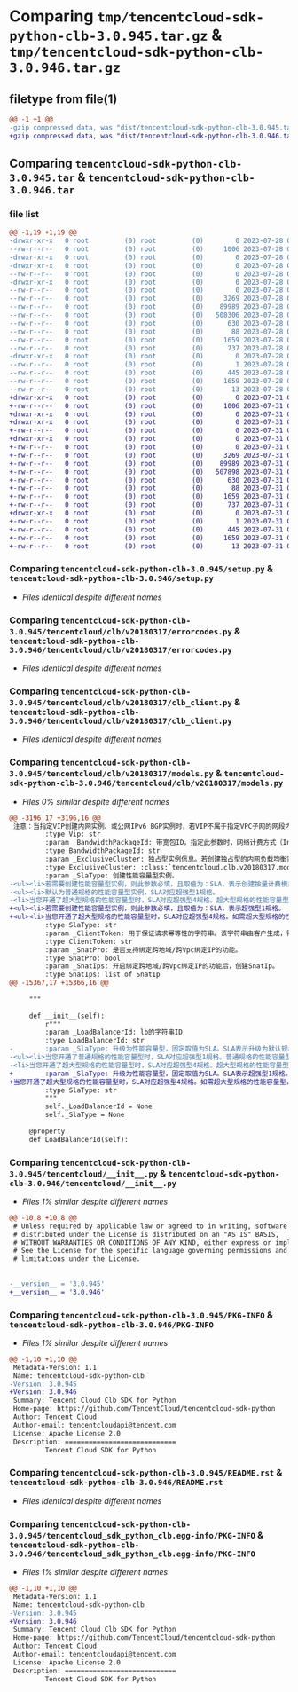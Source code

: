 # Comparing `tmp/tencentcloud-sdk-python-clb-3.0.945.tar.gz` & `tmp/tencentcloud-sdk-python-clb-3.0.946.tar.gz`

## filetype from file(1)

```diff
@@ -1 +1 @@
-gzip compressed data, was "dist/tencentcloud-sdk-python-clb-3.0.945.tar", last modified: Fri Jul 28 00:24:28 2023, max compression
+gzip compressed data, was "dist/tencentcloud-sdk-python-clb-3.0.946.tar", last modified: Mon Jul 31 00:22:42 2023, max compression
```

## Comparing `tencentcloud-sdk-python-clb-3.0.945.tar` & `tencentcloud-sdk-python-clb-3.0.946.tar`

### file list

```diff
@@ -1,19 +1,19 @@
-drwxr-xr-x   0 root         (0) root         (0)        0 2023-07-28 00:24:28.000000 tencentcloud-sdk-python-clb-3.0.945/
--rw-r--r--   0 root         (0) root         (0)     1006 2023-07-28 00:24:28.000000 tencentcloud-sdk-python-clb-3.0.945/setup.py
-drwxr-xr-x   0 root         (0) root         (0)        0 2023-07-28 00:24:28.000000 tencentcloud-sdk-python-clb-3.0.945/tencentcloud/
-drwxr-xr-x   0 root         (0) root         (0)        0 2023-07-28 00:24:28.000000 tencentcloud-sdk-python-clb-3.0.945/tencentcloud/clb/
--rw-r--r--   0 root         (0) root         (0)        0 2023-07-28 00:24:28.000000 tencentcloud-sdk-python-clb-3.0.945/tencentcloud/clb/__init__.py
-drwxr-xr-x   0 root         (0) root         (0)        0 2023-07-28 00:24:28.000000 tencentcloud-sdk-python-clb-3.0.945/tencentcloud/clb/v20180317/
--rw-r--r--   0 root         (0) root         (0)        0 2023-07-28 00:24:28.000000 tencentcloud-sdk-python-clb-3.0.945/tencentcloud/clb/v20180317/__init__.py
--rw-r--r--   0 root         (0) root         (0)     3269 2023-07-28 00:24:28.000000 tencentcloud-sdk-python-clb-3.0.945/tencentcloud/clb/v20180317/errorcodes.py
--rw-r--r--   0 root         (0) root         (0)    89989 2023-07-28 00:24:28.000000 tencentcloud-sdk-python-clb-3.0.945/tencentcloud/clb/v20180317/clb_client.py
--rw-r--r--   0 root         (0) root         (0)   508306 2023-07-28 00:24:28.000000 tencentcloud-sdk-python-clb-3.0.945/tencentcloud/clb/v20180317/models.py
--rw-r--r--   0 root         (0) root         (0)      630 2023-07-28 00:24:28.000000 tencentcloud-sdk-python-clb-3.0.945/tencentcloud/__init__.py
--rw-r--r--   0 root         (0) root         (0)       88 2023-07-28 00:24:28.000000 tencentcloud-sdk-python-clb-3.0.945/setup.cfg
--rw-r--r--   0 root         (0) root         (0)     1659 2023-07-28 00:24:28.000000 tencentcloud-sdk-python-clb-3.0.945/PKG-INFO
--rw-r--r--   0 root         (0) root         (0)      737 2023-07-28 00:24:28.000000 tencentcloud-sdk-python-clb-3.0.945/README.rst
-drwxr-xr-x   0 root         (0) root         (0)        0 2023-07-28 00:24:28.000000 tencentcloud-sdk-python-clb-3.0.945/tencentcloud_sdk_python_clb.egg-info/
--rw-r--r--   0 root         (0) root         (0)        1 2023-07-28 00:24:28.000000 tencentcloud-sdk-python-clb-3.0.945/tencentcloud_sdk_python_clb.egg-info/dependency_links.txt
--rw-r--r--   0 root         (0) root         (0)      445 2023-07-28 00:24:28.000000 tencentcloud-sdk-python-clb-3.0.945/tencentcloud_sdk_python_clb.egg-info/SOURCES.txt
--rw-r--r--   0 root         (0) root         (0)     1659 2023-07-28 00:24:28.000000 tencentcloud-sdk-python-clb-3.0.945/tencentcloud_sdk_python_clb.egg-info/PKG-INFO
--rw-r--r--   0 root         (0) root         (0)       13 2023-07-28 00:24:28.000000 tencentcloud-sdk-python-clb-3.0.945/tencentcloud_sdk_python_clb.egg-info/top_level.txt
+drwxr-xr-x   0 root         (0) root         (0)        0 2023-07-31 00:22:42.000000 tencentcloud-sdk-python-clb-3.0.946/
+-rw-r--r--   0 root         (0) root         (0)     1006 2023-07-31 00:22:42.000000 tencentcloud-sdk-python-clb-3.0.946/setup.py
+drwxr-xr-x   0 root         (0) root         (0)        0 2023-07-31 00:22:42.000000 tencentcloud-sdk-python-clb-3.0.946/tencentcloud/
+drwxr-xr-x   0 root         (0) root         (0)        0 2023-07-31 00:22:42.000000 tencentcloud-sdk-python-clb-3.0.946/tencentcloud/clb/
+-rw-r--r--   0 root         (0) root         (0)        0 2023-07-31 00:22:42.000000 tencentcloud-sdk-python-clb-3.0.946/tencentcloud/clb/__init__.py
+drwxr-xr-x   0 root         (0) root         (0)        0 2023-07-31 00:22:42.000000 tencentcloud-sdk-python-clb-3.0.946/tencentcloud/clb/v20180317/
+-rw-r--r--   0 root         (0) root         (0)        0 2023-07-31 00:22:42.000000 tencentcloud-sdk-python-clb-3.0.946/tencentcloud/clb/v20180317/__init__.py
+-rw-r--r--   0 root         (0) root         (0)     3269 2023-07-31 00:22:42.000000 tencentcloud-sdk-python-clb-3.0.946/tencentcloud/clb/v20180317/errorcodes.py
+-rw-r--r--   0 root         (0) root         (0)    89989 2023-07-31 00:22:42.000000 tencentcloud-sdk-python-clb-3.0.946/tencentcloud/clb/v20180317/clb_client.py
+-rw-r--r--   0 root         (0) root         (0)   507898 2023-07-31 00:22:42.000000 tencentcloud-sdk-python-clb-3.0.946/tencentcloud/clb/v20180317/models.py
+-rw-r--r--   0 root         (0) root         (0)      630 2023-07-31 00:22:42.000000 tencentcloud-sdk-python-clb-3.0.946/tencentcloud/__init__.py
+-rw-r--r--   0 root         (0) root         (0)       88 2023-07-31 00:22:42.000000 tencentcloud-sdk-python-clb-3.0.946/setup.cfg
+-rw-r--r--   0 root         (0) root         (0)     1659 2023-07-31 00:22:42.000000 tencentcloud-sdk-python-clb-3.0.946/PKG-INFO
+-rw-r--r--   0 root         (0) root         (0)      737 2023-07-31 00:22:42.000000 tencentcloud-sdk-python-clb-3.0.946/README.rst
+drwxr-xr-x   0 root         (0) root         (0)        0 2023-07-31 00:22:42.000000 tencentcloud-sdk-python-clb-3.0.946/tencentcloud_sdk_python_clb.egg-info/
+-rw-r--r--   0 root         (0) root         (0)        1 2023-07-31 00:22:42.000000 tencentcloud-sdk-python-clb-3.0.946/tencentcloud_sdk_python_clb.egg-info/dependency_links.txt
+-rw-r--r--   0 root         (0) root         (0)      445 2023-07-31 00:22:42.000000 tencentcloud-sdk-python-clb-3.0.946/tencentcloud_sdk_python_clb.egg-info/SOURCES.txt
+-rw-r--r--   0 root         (0) root         (0)     1659 2023-07-31 00:22:42.000000 tencentcloud-sdk-python-clb-3.0.946/tencentcloud_sdk_python_clb.egg-info/PKG-INFO
+-rw-r--r--   0 root         (0) root         (0)       13 2023-07-31 00:22:42.000000 tencentcloud-sdk-python-clb-3.0.946/tencentcloud_sdk_python_clb.egg-info/top_level.txt
```

### Comparing `tencentcloud-sdk-python-clb-3.0.945/setup.py` & `tencentcloud-sdk-python-clb-3.0.946/setup.py`

 * *Files identical despite different names*

### Comparing `tencentcloud-sdk-python-clb-3.0.945/tencentcloud/clb/v20180317/errorcodes.py` & `tencentcloud-sdk-python-clb-3.0.946/tencentcloud/clb/v20180317/errorcodes.py`

 * *Files identical despite different names*

### Comparing `tencentcloud-sdk-python-clb-3.0.945/tencentcloud/clb/v20180317/clb_client.py` & `tencentcloud-sdk-python-clb-3.0.946/tencentcloud/clb/v20180317/clb_client.py`

 * *Files identical despite different names*

### Comparing `tencentcloud-sdk-python-clb-3.0.945/tencentcloud/clb/v20180317/models.py` & `tencentcloud-sdk-python-clb-3.0.946/tencentcloud/clb/v20180317/models.py`

 * *Files 0% similar despite different names*

```diff
@@ -3196,17 +3196,16 @@
 注意：当指定VIP创建内网实例、或公网IPv6 BGP实例时，若VIP不属于指定VPC子网的网段内时，会创建失败；若VIP已被占用，也会创建失败。
         :type Vip: str
         :param _BandwidthPackageId: 带宽包ID，指定此参数时，网络计费方式（InternetAccessible.InternetChargeType）只支持按带宽包计费（BANDWIDTH_PACKAGE）。
         :type BandwidthPackageId: str
         :param _ExclusiveCluster: 独占型实例信息。若创建独占型的内网负载均衡实例，则此参数必填。
         :type ExclusiveCluster: :class:`tencentcloud.clb.v20180317.models.ExclusiveCluster`
         :param _SlaType: 创建性能容量型实例。
-<ul><li>若需要创建性能容量型实例，则此参数必填，且取值为：SLA，表示创建按量计费模式下的默认规格的性能容量型实例。
-<ul><li>默认为普通规格的性能容量型实例，SLA对应超强型1规格。
-<li>当您开通了超大型规格的性能容量型时，SLA对应超强型4规格。超大型规格的性能容量型正在内测中，请提交 [工单申请](https://console.cloud.tencent.com/workorder/category)。</li></ul></li><li>若需要创建共享型实例，则无需填写此参数。</li></ul>
+<ul><li>若需要创建性能容量型实例，则此参数必填，且取值为：SLA，表示超强型1规格。
+<ul><li>当您开通了超大型规格的性能容量型时，SLA对应超强型4规格。如需超大型规格的性能容量型，请提交 [工单申请](https://console.cloud.tencent.com/workorder/category)。</li></ul></li><li>若需要创建共享型实例，则无需填写此参数。</li></ul>
         :type SlaType: str
         :param _ClientToken: 用于保证请求幂等性的字符串。该字符串由客户生成，需保证不同请求之间唯一，最大值不超过64个ASCII字符。若不指定该参数，则无法保证请求的幂等性。
         :type ClientToken: str
         :param _SnatPro: 是否支持绑定跨地域/跨Vpc绑定IP的功能。
         :type SnatPro: bool
         :param _SnatIps: 开启绑定跨地域/跨Vpc绑定IP的功能后，创建SnatIp。
         :type SnatIps: list of SnatIp
@@ -15367,17 +15366,16 @@
 
     """
 
     def __init__(self):
         r"""
         :param _LoadBalancerId: lb的字符串ID
         :type LoadBalancerId: str
-        :param _SlaType: 升级为性能容量型，固定取值为SLA。SLA表示升级为默认规格的性能容量型实例。
-<ul><li>当您开通了普通规格的性能容量型时，SLA对应超强型1规格。普通规格的性能容量型正在内测中，请提交 [内测申请](https://cloud.tencent.com/apply/p/hf45esx99lf)。</li>
-<li>当您开通了超大型规格的性能容量型时，SLA对应超强型4规格。超大型规格的性能容量型正在内测中，请提交 [工单申请](https://console.cloud.tencent.com/workorder/category)。</li></ul>
+        :param _SlaType: 升级为性能容量型，固定取值为SLA。SLA表示超强型1规格。
+当您开通了超大型规格的性能容量型时，SLA对应超强型4规格。如需超大型规格的性能容量型，请提交[工单申请](https://console.cloud.tencent.com/workorder/category)。
         :type SlaType: str
         """
         self._LoadBalancerId = None
         self._SlaType = None
 
     @property
     def LoadBalancerId(self):
```

### Comparing `tencentcloud-sdk-python-clb-3.0.945/tencentcloud/__init__.py` & `tencentcloud-sdk-python-clb-3.0.946/tencentcloud/__init__.py`

 * *Files 1% similar despite different names*

```diff
@@ -10,8 +10,8 @@
 # Unless required by applicable law or agreed to in writing, software
 # distributed under the License is distributed on an "AS IS" BASIS,
 # WITHOUT WARRANTIES OR CONDITIONS OF ANY KIND, either express or implied.
 # See the License for the specific language governing permissions and
 # limitations under the License.
 
 
-__version__ = '3.0.945'
+__version__ = '3.0.946'
```

### Comparing `tencentcloud-sdk-python-clb-3.0.945/PKG-INFO` & `tencentcloud-sdk-python-clb-3.0.946/PKG-INFO`

 * *Files 1% similar despite different names*

```diff
@@ -1,10 +1,10 @@
 Metadata-Version: 1.1
 Name: tencentcloud-sdk-python-clb
-Version: 3.0.945
+Version: 3.0.946
 Summary: Tencent Cloud Clb SDK for Python
 Home-page: https://github.com/TencentCloud/tencentcloud-sdk-python
 Author: Tencent Cloud
 Author-email: tencentcloudapi@tencent.com
 License: Apache License 2.0
 Description: ============================
         Tencent Cloud SDK for Python
```

### Comparing `tencentcloud-sdk-python-clb-3.0.945/README.rst` & `tencentcloud-sdk-python-clb-3.0.946/README.rst`

 * *Files identical despite different names*

### Comparing `tencentcloud-sdk-python-clb-3.0.945/tencentcloud_sdk_python_clb.egg-info/PKG-INFO` & `tencentcloud-sdk-python-clb-3.0.946/tencentcloud_sdk_python_clb.egg-info/PKG-INFO`

 * *Files 1% similar despite different names*

```diff
@@ -1,10 +1,10 @@
 Metadata-Version: 1.1
 Name: tencentcloud-sdk-python-clb
-Version: 3.0.945
+Version: 3.0.946
 Summary: Tencent Cloud Clb SDK for Python
 Home-page: https://github.com/TencentCloud/tencentcloud-sdk-python
 Author: Tencent Cloud
 Author-email: tencentcloudapi@tencent.com
 License: Apache License 2.0
 Description: ============================
         Tencent Cloud SDK for Python
```


